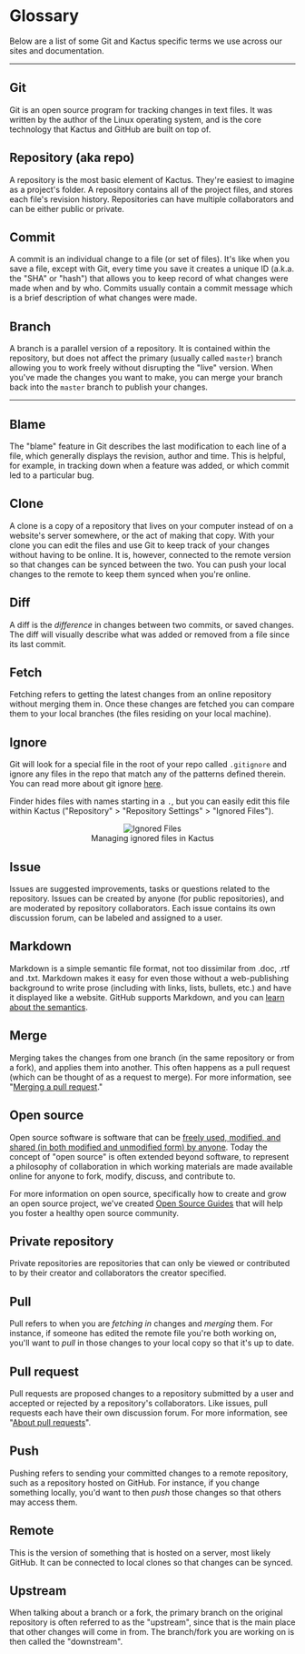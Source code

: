 # Glossary

Below are a list of some Git and Kactus specific terms we use across our sites and documentation.

---

## Git

Git is an open source program for tracking changes in text files. It was written by the author of the Linux operating system, and is the core technology that Kactus and GitHub are built on top of.

## Repository (aka repo)

A repository is the most basic element of Kactus. They're easiest to imagine as a project's folder. A repository contains all of the project files, and stores each file's revision history. Repositories can have multiple collaborators and can be either public or private.

## Commit

A commit is an individual change to a file (or set of files). It's like when you save a file, except with Git, every time you save it creates a unique ID (a.k.a. the "SHA" or "hash") that allows you to keep record of what changes were made when and by who. Commits usually contain a commit message which is a brief description of what changes were made.

## Branch

A branch is a parallel version of a repository. It is contained within the repository, but does not affect the primary (usually called `master`) branch allowing you to work freely without disrupting the "live" version. When you've made the changes you want to make, you can merge your branch back into the `master` branch to publish your changes.

---

## Blame

The "blame" feature in Git describes the last modification to each line of a file, which generally displays the revision, author and time. This is helpful, for example, in tracking down when a feature was added, or which commit led to a particular bug.

## Clone

A clone is a copy of a repository that lives on your computer instead of on a website's server somewhere, or the act of making that copy. With your clone you can edit the files and use Git to keep track of your changes without having to be online. It is, however, connected to the remote version so that changes can be synced between the two. You can push your local changes to the remote to keep them synced when you're online.

## Diff

A diff is the _difference_ in changes between two commits, or saved changes. The diff will visually describe what was added or removed from a file since its last commit.

## Fetch

Fetching refers to getting the latest changes from an online repository without merging them in. Once these changes are fetched you can compare them to your local branches (the files residing on your local machine).

## Ignore

Git will look for a special file in the root of your repo called `.gitignore` and ignore any files in the repo that match any of the patterns defined therein. You can read more about git ignore [here](https://git-scm.com/docs/gitignore).

Finder hides files with names starting in a `.`, but you can easily edit this file within Kactus ("Repository" > "Repository Settings" > "Ignored Files").

<figure style="text-align: center;">
  <img style="width: auto;" src="https://user-images.githubusercontent.com/297461/30068977-6853030c-922d-11e7-94d0-01ef77276851.png" alt="Ignored Files">
  <figcaption>Managing ignored files in Kactus</figcaption>
</figure>


## Issue

Issues are suggested improvements, tasks or questions related to the repository. Issues can be created by anyone (for public repositories), and are moderated by repository collaborators. Each issue contains its own discussion forum, can be labeled and assigned to a user.

## Markdown

Markdown is a simple semantic file format, not too dissimilar from .doc, .rtf and .txt. Markdown makes it easy for even those without a web-publishing background to write prose (including with links, lists, bullets, etc.) and have it displayed like a website. GitHub supports Markdown, and you can [learn about the semantics](https://help.github.com/categories/writing-on-github/).

## Merge

Merging takes the changes from one branch (in the same repository or from a fork), and applies them into another. This often happens as a pull request (which can be thought of as a request to merge). For more information, see "[Merging a pull request](https://help.github.com/articles/merging-a-pull-request)."

## Open source

Open source software is software that can be [freely used, modified, and shared (in both modified and unmodified form) by anyone](http://opensource.org/definition). Today the concept of "open source" is often extended beyond software, to represent a philosophy of collaboration in which working materials are made available online for anyone to fork, modify, discuss, and contribute to.

For more information on open source, specifically how to create and grow an open source project, we've created [Open Source Guides](https://opensource.guide/) that will help you foster a healthy open source community.

## Private repository

Private repositories are repositories that can only be viewed or contributed to by their creator and collaborators the creator specified.

## Pull

Pull refers to when you are _fetching in_ changes and _merging_ them. For instance, if someone has edited the remote file you're both working on, you'll want to _pull_ in those changes to your local copy so that it's up to date.

## Pull request

Pull requests are proposed changes to a repository submitted by a user and accepted or rejected by a repository's collaborators. Like issues, pull requests each have their own discussion forum. For more information, see "[About pull requests](https://help.github.com/articles/about-pull-requests)".

## Push

Pushing refers to sending your committed changes to a remote repository, such as a repository hosted on GitHub. For instance, if you change something locally, you'd want to then _push_ those changes so that others may access them.

## Remote

This is the version of something that is hosted on a server, most likely GitHub. It can be connected to local clones so that changes can be synced.

## Upstream

When talking about a branch or a fork, the primary branch on the original repository is often referred to as the "upstream", since that is the main place that other changes will come in from. The branch/fork you are working on is then called the "downstream".
